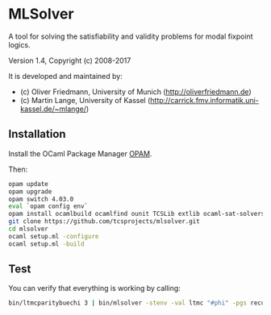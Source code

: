 MLSolver
========

A tool for solving the satisfiability and validity problems for modal fixpoint logics.

Version 1.4, Copyright (c) 2008-2017

It is developed and maintained by:
- (c) Oliver Friedmann, University of Munich (http://oliverfriedmann.de)
- (c) Martin Lange, University of Kassel (http://carrick.fmv.informatik.uni-kassel.de/~mlange/)


## Installation

Install the OCaml Package Manager [OPAM](https://opam.ocaml.org).

Then:
```bash	
opam update
opam upgrade
opam switch 4.03.0
eval `opam config env`
opam install ocamlbuild ocamlfind ounit TCSLib extlib ocaml-sat-solvers minisat pgsolver
git clone https://github.com/tcsprojects/mlsolver.git
cd mlsolver
ocaml setup.ml -configure
ocaml setup.ml -build
```


## Test

You can verify that everything is working by calling:

```bash
bin/ltmcparitybuechi 3 | bin/mlsolver -stenv -val ltmc "#phi" -pgs recursive
```
